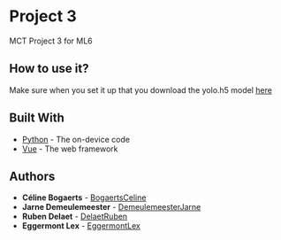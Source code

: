 # Project 3

MCT Project 3 for ML6


## How to use it?
Make sure when you set it up that you download the yolo.h5 model [here](https://drive.google.com/file/d/1uvXFacPnrSMw6ldWTyLLjGLETlEsUvcE/view)



## Built With

* [Python](https://www.python.org/) - The on-device code
* [Vue](https://vuejs.org/) - The web framework

## Authors

* **Céline Bogaerts** - [BogaertsCeline](https://github.com/BogaertsCeline)
* **Jarne Demeulemeester** - [DemeulemeesterJarne](https://github.com/DemeulemeesterJarne)
* **Ruben Delaet** - [DelaetRuben](https://github.com/DelaetRuben2)
* **Eggermont Lex** - [EggermontLex](https://github.com/EggermontLex)
